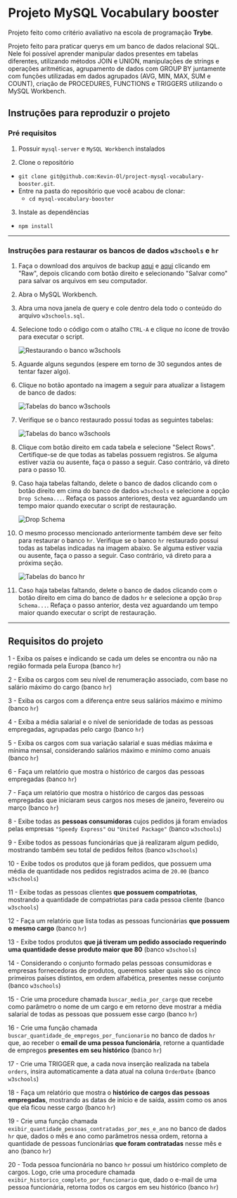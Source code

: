 # Projeto MySQL Vocabulary booster

Projeto feito como critério avaliativo na escola de programação **Trybe**.

Projeto feito para praticar querys em um banco de dados relacional SQL. Nele foi possível aprender manipular dados presentes em tabelas diferentes, utilizando
métodos JOIN e UNION, manipulações de strings e operações aritméticas, agrupamento de dados com GROUP BY juntamente com funções utilizadas em dados agrupados 
(AVG, MIN, MAX, SUM e COUNT), criação de PROCEDURES, FUNCTIONS e TRIGGERS utilizando o MySQL Workbench.

## Instruções para reproduzir o projeto

### Pré requisitos

1. Possuir `mysql-server` e `MySQL Workbench` instalados

2. Clone o repositório
  * `git clone git@github.com:Kevin-Ol/project-mysql-vocabulary-booster.git`.
  * Entre na pasta do repositório que você acabou de clonar:
    * `cd mysql-vocabulary-booster`

3. Instale as dependências
  * `npm install`

---

### Instruções para restaurar os bancos de dados `w3schools` e `hr`

1. Faça o download dos arquivos de backup [aqui](w3schools.sql) e [aqui](hr.sql) clicando em "Raw", depois clicando com botão direito e selecionando "Salvar como" para salvar os arquivos em seu computador.

2. Abra o MySQL Workbench.

3. Abra uma nova janela de query e cole dentro dela todo o conteúdo do arquivo `w3schools.sql`.

4. Selecione todo o código com o atalho `CTRL-A` e clique no ícone de trovão para executar o script.

    ![Restaurando o banco w3schools](images/restore_database_1.png)

5. Aguarde alguns segundos (espere em torno de 30 segundos antes de tentar fazer algo).

6. Clique no botão apontado na imagem a seguir para atualizar a listagem de banco de dados:

    ![Tabelas do banco w3schools](images/refresh_databases.png)

7. Verifique se o banco restaurado possui todas as seguintes tabelas:

    ![Tabelas do banco w3schools](images/w3school.png)

8. Clique com botão direito em cada tabela e selecione "Select Rows". Certifique-se de que todas as tabelas possuem registros. Se alguma estiver vazia ou ausente, faça o passo a seguir. Caso contrário, vá direto para o passo 10.

9. Caso haja tabelas faltando, delete o banco de dados clicando com o botão direito em cima do banco de dados `w3schools` e selecione a opção `Drop Schema...`. Refaça os passos anteriores, desta vez aguardando um tempo maior quando executar o script de restauração.

    ![Drop Schema](images/drop_schema.png)

10. O mesmo processo mencionado anteriormente também deve ser feito para restaurar o banco `hr`. Verifique se o banco `hr` restaurado possui todas as tabelas indicadas na imagem abaixo. Se alguma estiver vazia ou ausente, faça o passo a seguir. Caso contrário, vá direto para a próxima seção.

    ![Tabelas do banco hr](images/hr.png)

11. Caso haja tabelas faltando, delete o banco de dados clicando com o botão direito em cima do banco de dados `hr` e selecione a opção `Drop Schema...`. Refaça o passo anterior, desta vez aguardando um tempo maior quando executar o script de restauração.

---

## Requisitos do projeto

1 - Exiba os países e indicando se cada um deles se encontra ou não na região formada pela Europa (banco `hr`)

2 - Exiba os cargos com seu nível de renumeração associado, com base no salário máximo do cargo (banco `hr`)

3 - Exiba os cargos com a diferença entre seus salários máximo e mínimo (banco `hr`)

4 - Exiba a média salarial e o nível de senioridade de todas as pessoas empregadas, agrupadas pelo cargo (banco `hr`)

5 - Exiba os cargos com sua variação salarial e suas médias máxima e mínima mensal, considerando salários máximo e minímo como anuais (banco `hr`)

6 - Faça um relatório que mostra o histórico de cargos das pessoas empregadas (banco `hr`)

7 - Faça um relatório que mostra o histórico de cargos das pessoas empregadas que iniciaram seus cargos nos meses de janeiro, fevereiro ou março (banco `hr`)

8 - Exibe todas as **pessoas consumidoras** cujos pedidos já foram enviados pelas empresas `"Speedy Express"` ou `"United Package"` (banco `w3schools`)

9 - Exibe todos as pessoas funcionárias que já realizaram algum pedido, mostrando também seu total de pedidos feitos (banco `w3schools`)

10 - Exibe todos os produtos que já foram pedidos, que possuem uma média de quantidade nos pedidos registrados acima de `20.00` (banco `w3schools`)

11 - Exibe todas as pessoas clientes **que possuem compatriotas**, mostrando a quantidade de compatriotas para cada pessoa cliente (banco `w3schools`)

12 - Faça um relatório que lista todas as pessoas funcionárias **que possuem o mesmo cargo** (banco `hr`)

13 - Exibe todos produtos **que já tiveram um pedido associado requerindo uma quantidade desse produto maior que 80** (banco `w3schools`)

14 - Considerando o conjunto formado pelas pessoas consumidoras e empresas fornecedoras de produtos, queremos saber quais são os cinco primeiros países distintos, em ordem alfabética, presentes nesse conjunto (banco `w3schools`)

15 - Crie uma procedure chamada `buscar_media_por_cargo` que recebe como parâmetro o nome de um cargo e em retorno deve mostrar a média salarial de todas as pessoas que possuem esse cargo (banco `hr`)

16 - Crie uma função chamada `buscar_quantidade_de_empregos_por_funcionario` no banco de dados `hr` que, ao receber o **email de uma pessoa funcionária**, retorne a quantidade de empregos **presentes em seu histórico** (banco `hr`)

17 - Crie uma TRIGGER que, a cada nova inserção realizada na tabela `orders`, insira automaticamente a data atual na coluna `OrderDate` (banco `w3schools`)

18 - Faça um relatório que mostra o **histórico de cargos das pessoas empregadas**, mostrando as datas de início e de saída, assim como os anos que ela ficou nesse cargo (banco `hr`)

19 - Crie uma função chamada `exibir_quantidade_pessoas_contratadas_por_mes_e_ano` no banco de dados `hr` que, dados o mês e ano como parâmetros nessa ordem, retorna a quantidade de pessoas funcionárias **que foram contratadas** nesse mês e ano (banco `hr`)

20 - Toda pessoa funcionária no banco `hr` possui um histórico completo de cargos. Logo, crie uma procedure chamada `exibir_historico_completo_por_funcionario` que, dado o e-mail de uma pessoa funcionária, retorna todos os cargos em seu histórico (banco `hr`)
